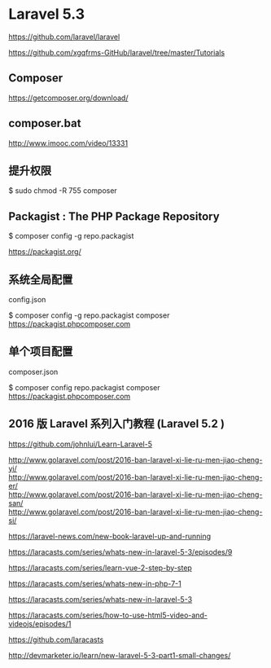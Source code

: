 # Laravel 5.3  

https://github.com/laravel/laravel  

https://github.com/xgqfrms-GitHub/laravel/tree/master/Tutorials 





## Composer  

https://getcomposer.org/download/




## composer.bat  

http://www.imooc.com/video/13331  

## 提升权限  

$ sudo chmod -R 755 composer



## Packagist : The PHP Package Repository  

$ composer config -g repo.packagist

https://packagist.org/  


## 系统全局配置  

config.json

$ composer config -g repo.packagist composer https://packagist.phpcomposer.com


## 单个项目配置  

composer.json

$ composer config repo.packagist composer https://packagist.phpcomposer.com


##  2016 版 Laravel 系列入门教程 (Laravel 5.2 ) 

https://github.com/johnlui/Learn-Laravel-5  


http://www.golaravel.com/post/2016-ban-laravel-xi-lie-ru-men-jiao-cheng-yi/  
http://www.golaravel.com/post/2016-ban-laravel-xi-lie-ru-men-jiao-cheng-er/  
http://www.golaravel.com/post/2016-ban-laravel-xi-lie-ru-men-jiao-cheng-san/  
http://www.golaravel.com/post/2016-ban-laravel-xi-lie-ru-men-jiao-cheng-si/  




https://laravel-news.com/new-book-laravel-up-and-running  


https://laracasts.com/series/whats-new-in-laravel-5-3/episodes/9  

https://laracasts.com/series/learn-vue-2-step-by-step  

https://laracasts.com/series/whats-new-in-php-7-1  


https://laracasts.com/series/whats-new-in-laravel-5-3  

https://laracasts.com/series/how-to-use-html5-video-and-videojs/episodes/1

https://github.com/laracasts  



http://devmarketer.io/learn/new-laravel-5-3-part1-small-changes/  












